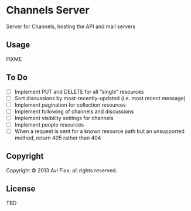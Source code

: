 # Channels Server

Server for Channels, hosting the API and mail servers

## Usage

FIXME

## To Do

* [ ] Implement PUT and DELETE for all “single” resources
* [ ] Sort discussions by most-recently-updated (i.e. most recent message)
* [ ] Implement pagination for collection resources
* [ ] Implement following of channels and discussions
* [ ] Implement visibility settings for channels
* [ ] Implement people resources
* [ ] When a request is sent for a known resource path but an unsupported method, return 405 rather than 404

## Copyright

Copyright © 2013 Avi Flax; all rights reserved.

## License

TBD
